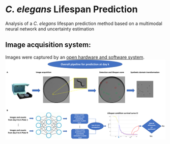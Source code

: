 # *C. elegans* Lifespan Prediction
Analysis of a *C. elegans* lifespan prediction method based on a multimodal neural network and uncertainty estimation
## Image acquisition system:
Images were captured by an [open hardware and software system](https://github.com/JCPuchalt/SiViS).
![GitHub Logo](https://github.com/AntonioGarciaGarvi/CelegansLifespanPrediction/blob/main/pipeline.png)
